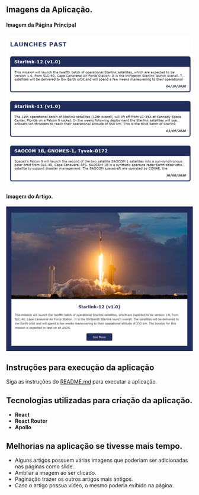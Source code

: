 ## Imagens da Aplicação.

#### Imagem da Página Principal

![](/src/assets/images/image1.png)

#### Imagem do Artigo.

![](/src/assets/images/image2.png)

## Instruções para execução da aplicação

Siga as instruções do [README.md](https://github.com/EdsonYogi/front-challenge-spacex/blob/JR-edsonyogi/README.md) para executar a aplicação.

## Tecnologias utilizadas para criação da aplicação.

- **React**
- **React Router**
- **Apollo**

## Melhorias na aplicação se tivesse mais tempo.

- Alguns artigos possuem várias imagens que poderiam ser adicionadas nas páginas como slide.
- Ambliar a imagem ao ser clicado.
- Paginação trazer os outros artigos mais antigos.
- Caso o artigo possua vídeo, o mesmo poderia exibido na página.
